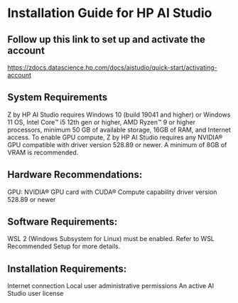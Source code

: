 # Installation Guide for HP AI Studio

## Follow up this link to set up and activate the account
https://zdocs.datascience.hp.com/docs/aistudio/quick-start/activating-account

## System Requirements
Z by HP AI Studio requires Windows 10 (build 19041 and higher) or Windows 11 OS, Intel Core™ i5 12th gen or higher, AMD Ryzen™ 9 or higher processors, minimum 50 GB of available storage, 16GB of RAM, and Internet access. To enable GPU compute, Z by HP AI Studio requires any NVIDIA® GPU compatible with driver version 528.89 or newer. A minimum of 8GB of VRAM is recommended.

## Hardware Recommendations:
GPU: NVIDIA® GPU card with CUDA® Compute capability driver version 528.89 or newer

## Software Requirements:
WSL 2 (Windows Subsystem for Linux) must be enabled. Refer to WSL Recommended Setup for more details.

## Installation Requirements:
Internet connection
Local user administrative permissions
An active AI Studio user license

